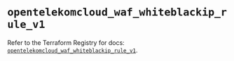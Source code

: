 # `opentelekomcloud_waf_whiteblackip_rule_v1`

Refer to the Terraform Registry for docs: [`opentelekomcloud_waf_whiteblackip_rule_v1`](https://registry.terraform.io/providers/opentelekomcloud/opentelekomcloud/1.36.17/docs/resources/waf_whiteblackip_rule_v1).
